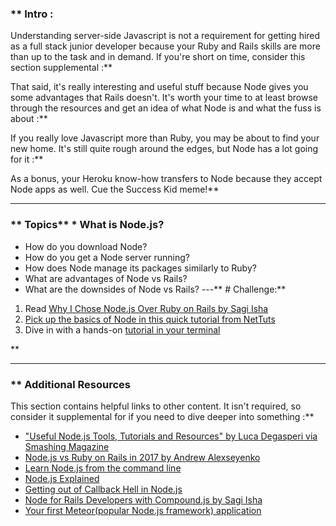 ### ** Intro :
>
Understanding server-side Javascript is not a requirement for getting hired as a full stack junior developer because your Ruby and Rails skills are more than up to the task and in demand.  If you're short on time, consider this section supplemental :**

That said, it's really interesting and useful stuff because Node gives you some advantages that Rails doesn't.  It's worth your time to at least browse through the resources and get an idea of what Node is and what the fuss is about :**

If you really love Javascript more than Ruby, you may be about to find your new home.  It's still quite rough around the edges, but Node has a lot going for it :**

As a bonus, your Heroku know-how transfers to Node because they accept Node apps as well.  Cue the Success Kid meme!** 

---


### ** Topics** * What is Node.js?
* How do you download Node?
* How do you get a Node server running?
* How does Node manage its packages similarly to Ruby?
* What are advantages of Node vs Rails?
* What are the downsides of Node vs Rails?
---** # Challenge:** <div class="lesson-content__panel" markdown="1">
1. Read [Why I Chose Node.js Over Ruby on Rails by Sagi Isha](https://medium.com/what-i-learned-building/905b0d7d15c3)
2. [Pick up the basics of Node in this quick tutorial from NetTuts](http://net.tutsplus.com/tutorials/javascript-ajax/node-js-for-beginners/)
3. Dive in with a hands-on [tutorial in your terminal](https://github.com/workshopper/learnyounode)
</div>** 

---


### ** Additional Resources
This section contains helpful links to other content. It isn't required, so consider it supplemental for if you need to dive deeper into something :**



* ["Useful Node.js Tools, Tutorials and Resources" by Luca Degasperi via Smashing Magazine](http://coding.smashingmagazine.com/2011/09/16/useful-node-js-tools-tutorials-and-resources/)
* [Node.js vs Ruby on Rails in 2017 by Andrew Alexseyenko](http://blog.techmagic.co/nodejs-vs-ruby-on-rails-comparison-2017-which-is-the-best-for-web-development/)
* [Learn Node.js from the command line](https://github.com/rvagg/learnyounode)
* [Node.js Explained](http://kunkle.org/nodejs-explained-pres/)
* [Getting out of Callback Hell in Node.js](http://strongloop.com/strongblog/node-js-callback-hell-promises-generators/)
* [Node for Rails Developers with Compound.js by Sagi Isha](https://medium.com/what-i-learned-building/e490fb9c0c73)
* [Your first Meteor(popular Node.js framework) application](http://meteortips.com/book/)
